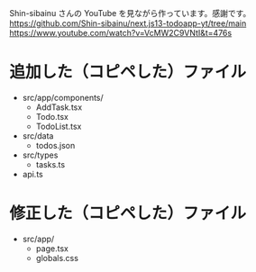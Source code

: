 Shin-sibainu さんの YouTube を見ながら作っています。感謝です。
https://github.com/Shin-sibainu/next.js13-todoapp-yt/tree/main
https://www.youtube.com/watch?v=VcMW2C9VNtI&t=476s

# 追加した（コピペした）ファイル

- src/app/components/
  - AddTask.tsx
  - Todo.tsx
  - TodoList.tsx
- src/data
  - todos.json
- src/types
  - tasks.ts
- api.ts

# 修正した（コピペした）ファイル

- src/app/
  - page.tsx
  - globals.css
